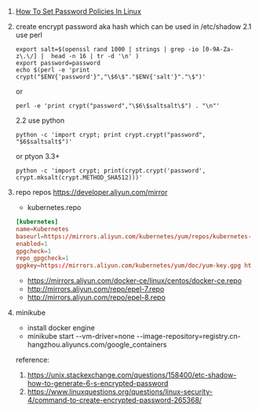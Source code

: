 1. [How To Set Password Policies In Linux](https://www.ostechnix.com/how-to-set-password-policies-in-linux/)

2. create encrypt password aka hash which can be used in  /etc/shadow
    2.1 use perl 
    ```
    export salt=$(openssl rand 1000 | strings | grep -io [0-9A-Za-z\.\/] |  head -n 16 | tr -d '\n' )
    export password=password
    echo $(perl -e 'print crypt("$ENV{'password'}","\$6\$"."$ENV{'salt'}"."\$")'
    ```
    or 
    ```
    perl -e 'print crypt("password","\$6\$saltsalt\$") . "\n"'
    ```

    2.2 use python 

    ```
    python -c 'import crypt; print crypt.crypt("password", "$6$saltsalt$")'
    ```
    or ptyon 3.3+ 
    ```
    python -c 'import crypt; print(crypt.crypt('password', crypt.mksalt(crypt.METHOD_SHA512)))'
    ```
3. repo repos https://developer.aliyun.com/mirror
    - kubernetes.repo
    ```conf
    [kubernetes]
    name=Kubernetes
    baseurl=https://mirrors.aliyun.com/kubernetes/yum/repos/kubernetes-el7-x86_64/
    enabled=1
    gpgcheck=1
    repo_gpgcheck=1
    gpgkey=https://mirrors.aliyun.com/kubernetes/yum/doc/yum-key.gpg https://mirrors.aliyun.com/kubernetes/yum/doc/rpm-package-key.gpg
    ```
    - https://mirrors.aliyun.com/docker-ce/linux/centos/docker-ce.repo
    - http://mirrors.aliyun.com/repo/epel-7.repo
    - http://mirrors.aliyun.com/repo/epel-8.repo

 3. minikube 
    - install docker engine
    - minikube start  --vm-driver=none --image-repository=registry.cn-hangzhou.aliyuncs.com/google_containers   
    
    reference:
    1. https://unix.stackexchange.com/questions/158400/etc-shadow-how-to-generate-6-s-encrypted-password
    2. https://www.linuxquestions.org/questions/linux-security-4/command-to-create-encrypted-password-265368/